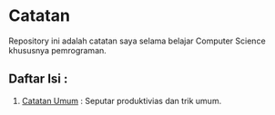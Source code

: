 # Catatan
Repository ini adalah catatan saya selama belajar Computer Science khususnya pemrograman.

## Daftar Isi :
1. [Catatan Umum](umum.md) : Seputar produktivias dan trik umum.